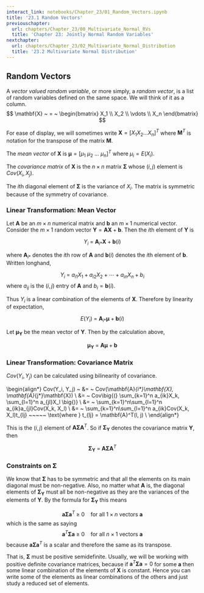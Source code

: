 ```yaml
---
interact_link: notebooks/Chapter_23/01_Random_Vectors.ipynb
title: '23.1 Random Vectors'
previouschapter:
  url: chapters/Chapter_23/00_Multivariate_Normal_RVs
  title: 'Chapter 23: Jointly Normal Random Variables'
nextchapter:
  url: chapters/Chapter_23/02_Multivariate_Normal_Distribution
  title: '23.2 Multivariate Normal Distribution'
---
```


## Random Vectors ##

A *vector valued random variable*, or more simply, a *random vector*, is a list of random variables defined on the same space. We will think of it as a column.
$$
\mathbf{X} ~ = ~ 
\begin{bmatrix}
X_1 \\
X_2 \\
\vdots \\
X_n
\end{bmatrix}
$$

For ease of display, we will sometimes write $\mathbf{X} = [X_1 X_2 \ldots X_n]^T$ where $\mathbf{M}^T$ is notation for the transpose of the matrix $\mathbf{M}$.

The *mean vector* of $\mathbf{X}$ is $\boldsymbol{\mu} = [\mu_1 ~ \mu_2 ~ \ldots ~ \mu_n]^T$ where $\mu_i = E(X_i)$.

The *covariance matrix* of $\mathbf{X}$ is the $n \times n$ matrix $\boldsymbol{\Sigma}$ whose $(i, j)$ element is $Cov(X_i, X_j)$. 

The $i$th diagonal element of $\boldsymbol{\Sigma}$ is the variance of $X_i$. The matrix is symmetric because of the symmetry of covariance.

### Linear Transformation: Mean Vector ###
Let $\mathbf{A}$ be an $m \times n$ numerical matrix and $\mathbf{b}$ an $m \times 1$ numerical vector. Consider the $m \times 1$ random vector  $\mathbf{Y} = \mathbf{AX} + \mathbf{b}$. Then the $i$th element of $\mathbf{Y}$ is 

$$
Y_i ~ = ~ \mathbf{A}_{i*}\mathbf{X} + \mathbf{b}(i)
$$ 

where $\mathbf{A}_{i*}$ denotes the $i$th row of $\mathbf{A}$ and $\mathbf{b}(i)$ denotes the $i$th element of $\mathbf{b}$. Written longhand,

$$
Y_i ~ = ~ a_{i1}X_1 + a_{i2}X_2 + \cdots + a_{in}X_n + b_i
$$
where $a_{ij}$ is the $(i, j)$ entry of $\mathbf{A}$ and $b_i = \mathbf{b}(i)$.

Thus $Y_i$ is a linear combination of the elements of $\mathbf{X}$. Therefore by linearity of expectation,

$$
E(Y_i) ~ = ~ \mathbf{A}_{i*} \boldsymbol{\mu} + \mathbf{b}(i)
$$

Let $\boldsymbol{\mu}_\mathbf{Y}$ be the mean vector of $\mathbf{Y}$. Then by the calculation above,

$$
\boldsymbol{\mu}_\mathbf{Y} ~ = ~ \mathbf{A} \boldsymbol{\mu} + \mathbf{b}
$$


### Linear Transformation: Covariance Matrix ###

$Cov(Y_i, Y_j)$ can be calculated using bilinearity of covariance.

\begin{align*}
Cov(Y_i, Y_j) ~ &= ~ Cov(\mathbf{A}_{i*}\mathbf{X}, \mathbf{A}_{j*}\mathbf{X}) \\
&= ~ Cov\big{(} \sum_{k=1}^n a_{ik}X_k, \sum_{l=1}^n a_{jl}X_l \big{)} \\
&= ~ \sum_{k=1}^n\sum_{l=1}^n a_{ik}a_{jl}Cov(X_k, X_l) \\
&= ~ \sum_{k=1}^n\sum_{l=1}^n a_{ik}Cov(X_k, X_l)t_{lj} ~~~~~ \text{where } t_{lj} = \mathbf{A}^T(l, j) \\
\end{align*}

This is the $(i, j)$ element of $\mathbf{A}\boldsymbol{\Sigma}\mathbf{A}^T$. So if $\boldsymbol{\Sigma}_\mathbf{Y}$ denotes the covariance matrix $\mathbf{Y}$, then

$$
\boldsymbol{\Sigma}_\mathbf{Y} ~ = ~ \mathbf{A} \boldsymbol{\Sigma} \mathbf{A}^T
$$

### Constraints on $\boldsymbol{\Sigma}$ ###
We know that $\boldsymbol{\Sigma}$ has to be symmetric and that all the elements on its main diagonal must be non-negative. Also, no matter what $\mathbf{A}$ is, the diagonal elements of $\boldsymbol{\Sigma}_\mathbf{Y}$ must all be non-negative as they are the variances of the elements of $\mathbf{Y}$. By the formula for $\boldsymbol{\Sigma}_\mathbf{Y}$ this means

$$
\mathbf{a} \boldsymbol{\Sigma} \mathbf{a}^T ~ \ge ~ 0 ~~~~ \text{for all } 1\times n \text{ vectors } \mathbf{a}
$$
which is the same as saying
$$
\mathbf{a}^T \boldsymbol{\Sigma} \mathbf{a} ~ \ge ~ 0 ~~~~ \text{for all } n\times 1 \text{ vectors } \mathbf{a}
$$
because $\mathbf{a} \boldsymbol{\Sigma} \mathbf{a}^T$ is a scalar and therefore the same as its transpose.

That is, $\boldsymbol{\Sigma}$ must be positive semidefinite. Usually, we will be working with positive definite covariance matrices, because if $\mathbf{a}^T \boldsymbol{\Sigma} \mathbf{a} = 0$ for some $\mathbf{a}$ then some linear combination of the elements of $\mathbf{X}$ is constant. Hence you can write some of the elements as linear combinations of the others and just study a reduced set of elements.
